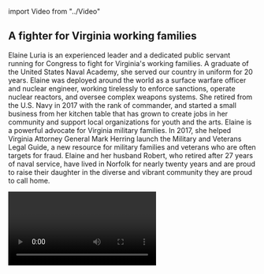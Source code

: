 import Video from "../Video"

## A fighter for Virginia working families

Elaine Luria is an experienced leader and a dedicated public servant running for Congress to fight for Virginia's working families. A graduate of the United States Naval Academy, she served our country in uniform for 20 years. Elaine was deployed around the world as a surface warfare officer and nuclear engineer, working tirelessly to enforce sanctions, operate nuclear reactors, and oversee complex weapons systems. She retired from the U.S. Navy in 2017 with the rank of commander, and started a small business from her kitchen table that has grown to create jobs in her community and support local organizations for youth and the arts. Elaine is a powerful advocate for Virginia military families. In 2017, she helped Virginia Attorney General Mark Herring launch the Military and Veterans Legal Guide, a new resource for military families and veterans who are often targets for fraud. Elaine and her husband Robert, who retired after 27 years of naval service, have lived in Norfolk for nearly twenty years and are proud to raise their daughter in the diverse and vibrant community they are proud to call home.

<Video id="BkB3KIFYwa4" />

## A leader dedicated to expanding economic opportunity

Elaine is running for Congress to expand economic opportunity for all Virginia working families and to help create good-paying jobs. A successful entrepreneur and community leader, Elaine serves as an elected member of the Hampton Roads Retail Alliance board, working tirelessly to help small businesses grow the Tidewater region’s local economy. She is a pro-choice champion committed to expanding access to affordable, quality health care, and she will fight back against attempts to undo the progress we’ve worked so hard to make. “Security means that we are healthy — and have reliable and affordable choices in healthcare,” Elaine has said. Elaine dedicated her career to public service to build a safer, stronger, and fairer society for this generation and the next, and as an engineer, she will fight back against the dangerous anti-science agenda that threatens our future. “Security means that we must protect our environment — so that we, along with future generations, can breathe fresh air and drink clean water,” she has said. When elected, Elaine will be a fierce advocate for hardworking Tidewater families in Congress.

## An opportunity to flip a seat and take back the House

Elaine is challenging vulnerable freshman Republican incumbent Congressman Scott Taylor, and she has what it takes to hold him accountable for his record of failing Virginia families. This district, home to the world’s largest naval base and many hardworking military families, is ready for new leadership, and Elaine is ready to get the job done. This is an opportunity to flip a seat, and a critical race on the path to flipping the House. Let’s show Elaine our full support and help this champion for Virginia working families flip this seat — and let’s take back the House.

